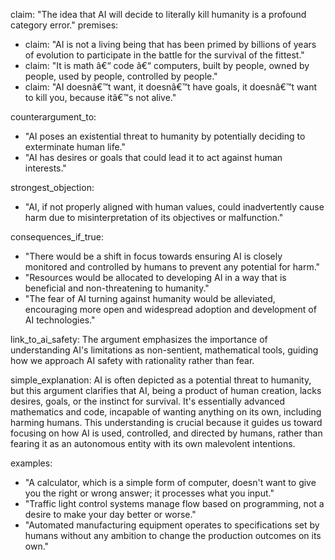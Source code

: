 claim: "The idea that AI will decide to literally kill humanity is a profound category error."
premises:
  - claim: "AI is not a living being that has been primed by billions of years of evolution to participate in the battle for the survival of the fittest."
  - claim: "It is math â€“ code â€“ computers, built by people, owned by people, used by people, controlled by people."
  - claim: "AI doesnâ€™t want, it doesnâ€™t have goals, it doesnâ€™t want to kill you, because itâ€™s not alive."

counterargument_to:
  - "AI poses an existential threat to humanity by potentially deciding to exterminate human life."
  - "AI has desires or goals that could lead it to act against human interests."

strongest_objection:
  - "AI, if not properly aligned with human values, could inadvertently cause harm due to misinterpretation of its objectives or malfunction."

consequences_if_true:
  - "There would be a shift in focus towards ensuring AI is closely monitored and controlled by humans to prevent any potential for harm."
  - "Resources would be allocated to developing AI in a way that is beneficial and non-threatening to humanity."
  - "The fear of AI turning against humanity would be alleviated, encouraging more open and widespread adoption and development of AI technologies."

link_to_ai_safety: The argument emphasizes the importance of understanding AI's limitations as non-sentient, mathematical tools, guiding how we approach AI safety with rationality rather than fear.

simple_explanation:
AI is often depicted as a potential threat to humanity, but this argument clarifies that AI, being a product of human creation, lacks desires, goals, or the instinct for survival. It's essentially advanced mathematics and code, incapable of wanting anything on its own, including harming humans. This understanding is crucial because it guides us toward focusing on how AI is used, controlled, and directed by humans, rather than fearing it as an autonomous entity with its own malevolent intentions.

examples:
  - "A calculator, which is a simple form of computer, doesn't want to give you the right or wrong answer; it processes what you input."
  - "Traffic light control systems manage flow based on programming, not a desire to make your day better or worse."
  - "Automated manufacturing equipment operates to specifications set by humans without any ambition to change the production outcomes on its own."